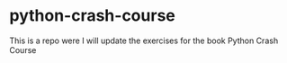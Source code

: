 # python-crash-course
This is a repo were I will update the exercises for the book Python Crash Course
